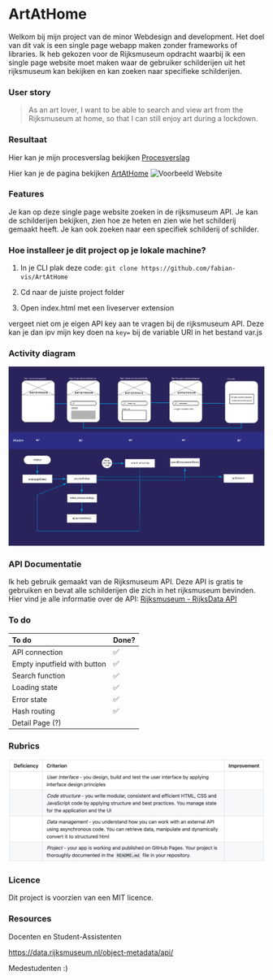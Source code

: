 # ArtAtHome

Welkom bij mijn project van de minor Webdesign and development. Het doel van dit vak is een single page webapp maken zonder frameworks of libraries. Ik heb gekozen voor de Rijksmuseum opdracht waarbij ik een single page website moet maken waar de gebruiker schilderijen uit het rijksmuseum kan bekijken en kan zoeken naar specifieke schilderijen.

### User story

> As an art lover, I want to be able to search and view art from the Rijksmuseum at home, so that I can still enjoy art during a lockdown.

### Resultaat

Hier kan je mijn procesverslag bekijken [Procesverslag](https://github.com/fabian-vis/ArtAtHome/wiki "procesverslag")

Hier kan je de pagina bekijken [ArtAtHome](https://fabian-vis.github.io/ArtAtHome/ "ArtAtHome")
![Voorbeeld Website](img/voorbeeldpagina.png)





### Features

Je kan op deze single page website zoeken in de rijksmuseum API. Je kan de schilderijen bekijken, zien hoe ze heten en zien wie het schilderij gemaakt heeft. Je kan ook zoeken naar een specifiek schilderij of schilder.

### Hoe installeer je dit project op je lokale machine?

1. In je CLI plak deze code: `git clone https://github.com/fabian-vis/ArtAtHome`

2. Cd naar de juiste project folder

3. Open index.html met een liveserver extension

vergeet niet om je eigen API key aan te vragen bij de rijksmuseum API. Deze kan je dan ipv mijn key doen na `key=` bij de variable URl in het bestand var.js

### Activity diagram

![Activity diagram](img/activitydiagramv2.png)

### API Documentatie

Ik heb gebruik gemaakt van de Rijksmuseum API. Deze API is gratis te gebruiken en bevat alle schilderijen die zich in het rijksmuseum bevinden. Hier vind je alle informatie over de API: [Rijksmuseum - RijksData API](https://github.com/cmda-minor-web/web-app-from-scratch-2122/blob/main/course/rijksmuseum.md)

### To do

| To do                        | Done? |
| :--------------------------- | :---- |
| API connection               | ✅    |
| Empty inputfield with button | ✅    |
| Search function              | ✅    |
| Loading state                | ✅    |
| Error state                  | ✅    |
| Hash routing                 | ✅    |
| Detail Page (?)              |       |

### Rubrics

![Beoordeling](img/rubrics.png)

### Licence

Dit project is voorzien van een MIT licence.

### Resources

Docenten en Student-Assistenten

https://data.rijksmuseum.nl/object-metadata/api/

Medestudenten :)
